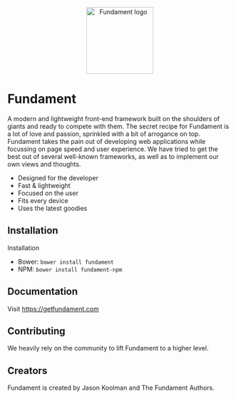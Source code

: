 <p align="center">
  <a href="https://www.getfundament.com">
    <img src="https://avatars1.githubusercontent.com/u/24276282?v=3&s=200" width="150" alt="Fundament logo" />
  </a>
</p>

# Fundament

A modern and lightweight front-end framework built on the shoulders of giants and ready to compete with them. The secret recipe for Fundament is a lot of love and passion, sprinkled with a bit of arrogance on top. Fundament takes the pain out of developing web applications while focussing on page speed and user experience. We have tried to get the best out of several well-known frameworks, as well as to implement our own views and thoughts.

- Designed for the developer
- Fast & lightweight
- Focused on the user
- Fits every device
- Uses the latest goodies
   
## Installation

Installation

- Bower: `bower install fundament`
- NPM: `bower install fundament-npm`

## Documentation

Visit https://getfundament.com

## Contributing

We heavily rely on the community to lift Fundament to a higher level.

## Creators

Fundament is created by Jason Koolman and The Fundament Authors.
